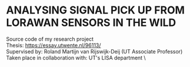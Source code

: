 # ANALYSING SIGNAL PICK UP FROM LORAWAN SENSORS IN THE WILD
Source code of my research project <br>
Thesis: https://essay.utwente.nl/96113/ <br>
Supervised by: Roland Martijn van Rijswijk-Deij (UT Associate Professor) <br>
Taken place in collaboration with: UT's LISA department \


